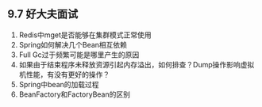 ## 9.7 好大夫面试
1. Redis中mget是否能够在集群模式正常使用
2. Spring如何解决几个Bean相互依赖
3. Full Gc过于频繁可能是哪里产生的原因
4. 如果由于结束程序未释放资源引起内存溢出，如何排查？Dump操作影响虚拟机性能，有没有更好的操作？
5. Spring中bean的加载过程
6. BeanFactory和FactoryBean的区别